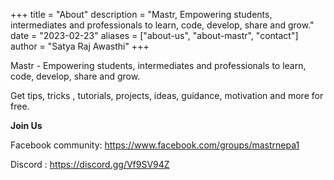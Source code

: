 +++
title = "About"
description = "Mastr, Empowering students, intermediates and professionals to learn, code, develop, share and grow."
date = "2023-02-23"
aliases = ["about-us", "about-mastr", "contact"]
author = "Satya Raj Awasthi"
+++

Mastr - Empowering students, intermediates and professionals to learn, code, develop, share and grow.

Get tips, tricks , tutorials, projects, ideas, guidance, motivation and more for free.

**Join Us**

Facebook community: https://www.facebook.com/groups/mastrnepa1

Discord : https://discord.gg/Vf9SV94Z

